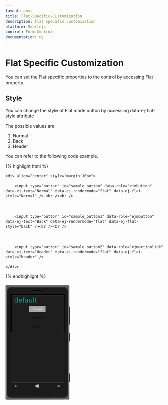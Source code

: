 ```yaml
---
layout: post
title: Flat-Specific-Customization
description: flat specific customization
platform: Mobilejs
control: Form Controls
documentation: ug
---
```


# Flat Specific Customization

You can set the Flat specific properties to the control by accessing Flat property.

## Style

You can change the style of Flat mode button by accessing data-ej-flat-style attribute 

The possible values are

1. Normal
2. Back
3. Header

You can refer to the following code example.

{% highlight html %}

    <div align="center" style="margin:10px">

        <input type="button" id="sample_button" data-role="ejmbutton" data-ej-text="Normal" data-ej-rendermode="flat" data-ej-flat-style="Normal" /> <br /><br />



        <input type="button" id="sample_button1" data-role="ejmbutton" data-ej-text="Back" data-ej-rendermode="flat" data-ej-flat-style="back" /><br /><br />



        <input type="button" id="sample_button2" data-role="ejmactionlink" data-ej-text="Header" data-ej-rendermode="flat" data-ej-flat-style="header" />

    </div>

{% endhighlight %}

![C:/Users/deepal/AppData/Local/Temp/SNAGHTML2ab540a8.PNG](Flat-Specific-Customization_images/Flat-Specific-Customization_img1.png)